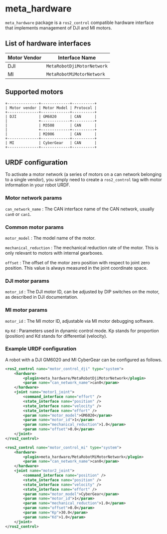 # meta_hardware

`meta_hardware` package is a `ros2_control` compatible hardware interface that implements management of DJI and MI motors.

## List of hardware interfaces

| Motor Vendor | Interface Name             |
| ------------ | -------------------------- |
| DJI          | `MetaRobotDjiMotorNetwork` |
| MI           | `MetaRobotMiMotorNetwork`  |

## Supported motors
```{eval-rst}
+--------------+-------------+----------+
| Motor vendor | Motor Model | Protocol |
+--------------+-------------+----------+
| DJI          | GM6020      | CAN      |
|              +-------------+----------+
|              | M3508       | CAN      |
|              +-------------+----------+
|              | M2006       | CAN      |
+--------------+-------------+----------+
| MI           | CyberGear   | CAN      |
+--------------+-------------+----------+

```

## URDF configuration
To activate a motor network (a series of motors on a can network belonging to a single vendor), you simply need to create a `ros2_control` tag with motor information in your robot URDF.

### Motor network params
`can_network_name`
: The CAN interface name of the CAN network, usually `can0` or `can1`.

### Common motor params
`motor_model`
: The model name of the motor.

`mechanical_reduction`
: The mechanical reduction rate of the motor. This is only relevant to motors with internal gearboxes.

`offset`
: The offset of the motor zero position with respect to joint zero position. This value is always measured in the joint coordinate space.

### DJI motor params

`motor_id`
: The DJI motor ID, can be adjusted by DIP switches on the motor, as described in DJI documentation.

### MI motor params

`motor_id`
: The MI motor ID, adjustable via MI motor debugging software.

`Kp` `Kd`
: Parameters used in dynamic control mode. Kp stands for proportion (position) and Kd stands for differential (velocity).

### Example URDF configuration

A robot with a DJI GM6020 and MI CyberGear can be configured as follows.

```xml
<ros2_control name="motor_control_dji" type="system">
    <hardware>
        <plugin>meta_hardware/MetaRobotDjiMotorNetwork</plugin>
        <param name="can_network_name">can0</param>
    </hardware>
    <joint name="motor1_joint">
        <command_interface name="effort" />
        <state_interface name="position" />
        <state_interface name="velocity" />
        <state_interface name="effort" />
        <param name="motor_model">GM6020</param>
        <param name="motor_id">1</param>
        <param name="mechanical_reduction">1.0</param>
        <param name="offset">0.0</param>
    </joint>
</ros2_control>

<ros2_control name="motor_control_mi" type="system">
    <hardware>
        <plugin>meta_hardware/MetaRobotMiMotorNetwork</plugin>
        <param name="can_network_name">can0</param>
    </hardware>
    <joint name="motor2_joint">
        <command_interface name="position" />
        <state_interface name="position" />
        <state_interface name="velocity" />
        <state_interface name="effort" />
        <param name="motor_model">CyberGear</param>
        <param name="motor_id">1</param>
        <param name="mechanical_reduction">1.0</param>
        <param name="offset">0.0</param>
        <param name="Kp">30.0</param>
        <param name="Kd">1.0</param>
    </joint>
</ros2_control>
```